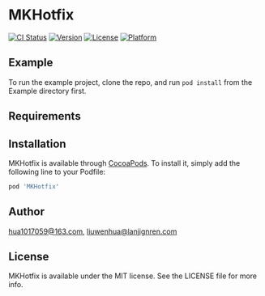 # MKHotfix

[![CI Status](https://img.shields.io/travis/hua1017059@163.com/MKHotfix.svg?style=flat)](https://travis-ci.org/hua1017059@163.com/MKHotfix)
[![Version](https://img.shields.io/cocoapods/v/MKHotfix.svg?style=flat)](https://cocoapods.org/pods/MKHotfix)
[![License](https://img.shields.io/cocoapods/l/MKHotfix.svg?style=flat)](https://cocoapods.org/pods/MKHotfix)
[![Platform](https://img.shields.io/cocoapods/p/MKHotfix.svg?style=flat)](https://cocoapods.org/pods/MKHotfix)

## Example

To run the example project, clone the repo, and run `pod install` from the Example directory first.

## Requirements

## Installation

MKHotfix is available through [CocoaPods](https://cocoapods.org). To install
it, simply add the following line to your Podfile:

```ruby
pod 'MKHotfix'
```

## Author

hua1017059@163.com, liuwenhua@lanjignren.com

## License

MKHotfix is available under the MIT license. See the LICENSE file for more info.
